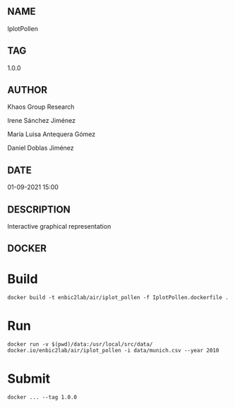 ## NAME
IplotPollen

## TAG
1.0.0

## AUTHOR
Khaos Group Research

Irene Sánchez Jiménez

María Luisa Antequera Gómez

Daniel Doblas Jiménez

## DATE
01-09-2021 15:00

## DESCRIPTION
Interactive graphical representation

## DOCKER

# Build

```
docker build -t enbic2lab/air/iplot_pollen -f IplotPollen.dockerfile .
```

# Run

```
docker run -v $(pwd)/data:/usr/local/src/data/ docker.io/enbic2lab/air/iplot_pollen -i data/munich.csv --year 2010
```

# Submit

```
docker ... --tag 1.0.0
```